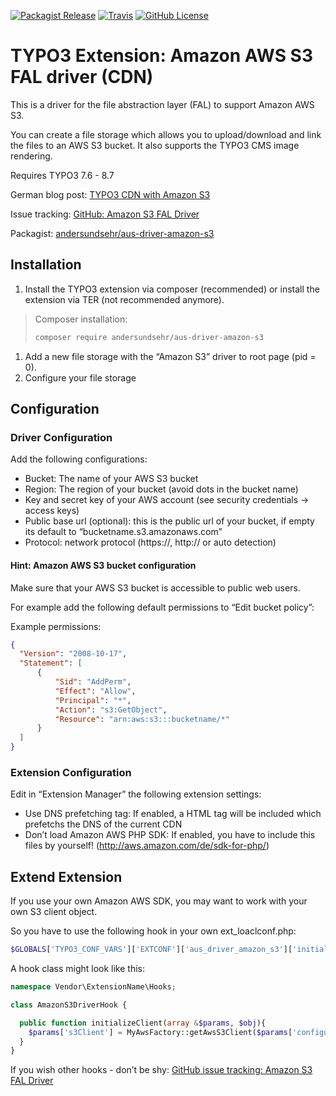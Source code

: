 [![Packagist Release](https://img.shields.io/packagist/v/andersundsehr/aus-driver-amazon-s3.svg)](https://packagist.org/packages/andersundsehr/aus-driver-amazon-s3)
[![Travis](https://img.shields.io/travis/andersundsehr/aus_driver_amazon_s3.svg)](https://travis-ci.org/andersundsehr/aus_driver_amazon_s3)
[![GitHub License](https://img.shields.io/github/license/andersundsehr/aus_driver_amazon_s3.svg)](https://github.com/andersundsehr/aus_driver_amazon_s3/blob/master/LICENSE.txt)

# TYPO3 Extension: Amazon AWS S3 FAL driver (CDN)

This is a driver for the file abstraction layer (FAL) to support Amazon AWS S3.

You can create a file storage which allows you to upload/download and link the files to an AWS S3 bucket. It also supports the TYPO3 CMS image rendering.

Requires TYPO3 7.6 - 8.7

German blog post: [TYPO3 CDN with Amazon S3](https://www.andersundsehr.com/blog/technik/typo3-performance-optimierung-durch-cdn)

Issue tracking: [GitHub: Amazon S3 FAL Driver](https://github.com/andersundsehr/aus_driver_amazon_s3/issues)

Packagist: [andersundsehr/aus-driver-amazon-s3](https://packagist.org/packages/andersundsehr/aus-driver-amazon-s3)


## Installation

1.  Install the TYPO3 extension via composer (recommended) or install the extension via TER (not recommended anymore).

> Composer installation:
>
> ```bash
> composer require andersundsehr/aus-driver-amazon-s3
> ```

1.  Add a new file storage with the “Amazon S3” driver to root page (pid = 0).
2.  Configure your file storage

## Configuration

### Driver Configuration

Add the following configurations:

-   Bucket: The name of your AWS S3 bucket
-   Region: The region of your bucket (avoid dots in the bucket name)
-   Key and secret key of your AWS account (see security credentials -&gt; access keys)
-   Public base url (optional): this is the public url of your bucket, if empty its default to “bucketname.s3.amazonaws.com”
-   Protocol: network protocol (https://, http:// or auto detection)

#### Hint: Amazon AWS S3 bucket configuration

Make sure that your AWS S3 bucket is accessible to public web users.

For example add the following default permissions to “Edit bucket policy”:

Example permissions:

```json
{
  "Version": "2008-10-17",
  "Statement": [
      {
          "Sid": "AddPerm",
          "Effect": "Allow",
          "Principal": "*",
          "Action": "s3:GetObject",
          "Resource": "arn:aws:s3:::bucketname/*"
      }
  ]
}
```

### Extension Configuration

Edit in “Extension Manager” the following extension settings:

-   Use DNS prefetching tag: If enabled, a HTML tag will be included which prefetchs the DNS of the current CDN
-   Don’t load Amazon AWS PHP SDK: If enabled, you have to include this files by yourself! (<http://aws.amazon.com/de/sdk-for-php/>)

## Extend Extension

If you use your own Amazon AWS SDK, you may want to work with your own S3 client object.

So you have to use the following hook in your own ext\_loaclconf.php:

```php
$GLOBALS['TYPO3_CONF_VARS']['EXTCONF']['aus_driver_amazon_s3']['initializeClient-preProcessing'][] = \Vendor\ExtensionName\Hooks\AmazonS3DriverHook::class . '->initializeClient';
```

A hook class might look like this:

```php
namespace Vendor\ExtensionName\Hooks;

class AmazonS3DriverHook {

  public function initializeClient(array &$params, $obj){
    $params['s3Client'] = MyAwsFactory::getAwsS3Client($params['configuration']);
  }
}
```

If you wish other hooks - don’t be shy: [GitHub issue tracking: Amazon S3 FAL Driver](https://github.com/andersundsehr/aus_driver_amazon_s3/issues)
